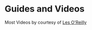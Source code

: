 # Guides and Videos

Most Videos by courtesy of [Les O'Reilly](https://www.youtube.com/channel/UCL5U40EKkvjXF5PA24\_IyKA)
